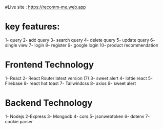 #Live site : https://recomm-me.web.app

<h1>key features: </h1>
1- query
2- add query
3- search query
4- delete query
5- update query
6- single view
7- login
8- register
9- google login
10- product recommendation

<h1> Frontend Technology</h1>
1- React
2- React Router latest version (7)
3- sweet alert
4- lottie react
5- Firebase
6- react hot toast
7- Tailwindcss
8- axios
9- sweet alert
<h1> Backend Technology</h1>
1- Nodejs
2-Express
3- Mongodb
4- cors
5- jsonwebtoken
6- dotenv
7- cookie parser
